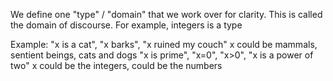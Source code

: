 We define one "type" / "domain" that we work over for clarity. This is called the domain of discourse. For example, integers is a type

Example:
	"x is a cat", "x barks", "x ruined my couch"
		x could be mammals, sentient beings, cats and dogs
	"x is prime", "x=0", "x>0", "x is a power of two"
		x could be the integers, could be the numbers